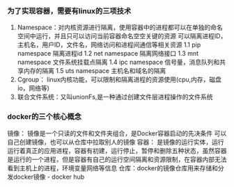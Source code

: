 ### 为了实现容器，需要有linux的三项技术
1. Namespace：对内核资源进行隔离，使用容器中的进程都可以在单独的命名空间中运行，并且只可以访问当前容器命名空空关键的资源
    可以隔离进程ID，主机名，用户ID，文件名，网络访问和进程间通信等相关资源
    1.1 pip namespace 隔离进程id
    1.2 net namespace 隔离网络接口
    1.3 mnt namespace 文件系统挂载点隔离
    1.4 ipc namespace 信号量，消息队列和共享内存的隔离
    1.5 uts namespace 主机名和域名的隔离
2. Cgroup： linux内核功能，可以限制和隔离进程的资源使用(cpu,内存，磁盘io，网络等)
3. 联合文件系统：又叫unionFs,是一种通过创建文件层进程操作的文件系统

### docker的三个核心概念
镜像： 镜像是一个只读的文件和文件夹组合，是Docker容器启动的先决条件 可以自己创建镜像，也可以从仓库中拉取别人的镜像
容器： 是镜像的运行实体，运行运行着真正的应用进程，容器有初建，运行停止，暂停和删除五种状态，虽然容器是运行的一个进程，但是容器有自己的运行空间隔离和资源限制，在容器内部无法看到主机上的进程，环境变量网络等信息
仓库：docker的镜像仓库用来存储和分发docker镜像 - docker hub